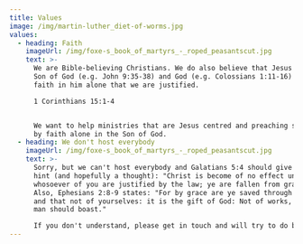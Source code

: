 ```yaml
---
title: Values
image: /img/martin-luther_diet-of-worms.jpg
values:
  - heading: Faith
    imageUrl: /img/foxe-s_book_of_martyrs_-_roped_peasantscut.jpg
    text: >-
      We are Bible-believing Christians. We do also believe that Jesus is the
      Son of God (e.g. John 9:35-38) and God (e.g. Colossians 1:11-16) and is by
      faith in him alone that we are justified.

      1 Corinthians 15:1-4


      We want to help ministries that are Jesus centred and preaching salvation
      by faith alone in the Son of God.
  - heading: We don't host everybody
    imageUrl: /img/foxe-s_book_of_martyrs_-_roped_peasantscut.jpg
    text: >-
      Sorry, but we can't host everybody and Galatians 5:4 should give you a
      hint (and hopefully a thought): "Christ is become of no effect unto you,
      whosoever of you are justified by the law; ye are fallen from grace."
      Also, Ephesians 2:8-9 states: "For by grace are ye saved through faith;
      and that not of yourselves: it is the gift of God: Not of works, lest any
      man should boast."

      If you don't understand, please get in touch and will try to do better.
---
```


